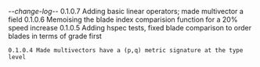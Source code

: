 -*-change-log-*-
	0.1.0.7 Adding basic linear operators; made multivector a field
	0.1.0.6 Memoising the blade index comparision function for a 20% speed increase 
	0.1.0.5 Adding hspec tests, fixed blade comparison to order blades in terms of grade first

	0.1.0.4 Made multivectors have a (p,q) metric signature at the type level

